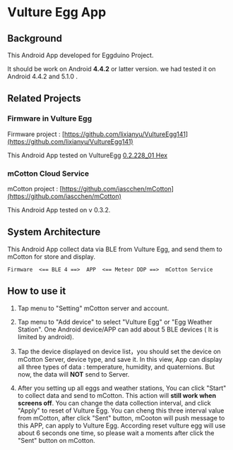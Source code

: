 # Vulture Egg App

## Background

This Android App developed for Eggduino Project. 

It should be work on Android **4.4.2** or latter version. we had tested it on Android 4.4.2 and 5.1.0 .

## Related Projects

### Firmware in Vulture Egg

Firmware project : [https://github.com/lixianyu/VultureEgg141](https://github.com/lixianyu/VultureEgg141)

This Android App tested on VultureEgg [0.2.228_01 Hex](https://github.com/lixianyu/VultureEgg141/blob/master/Release/VultureEgg_0.2.228_01.hex)

### mCotton Cloud Service

mCotton project : [https://github.com/iascchen/mCotton](https://github.com/iascchen/mCotton)

This Android App tested on v 0.3.2.

## System Architecture

This Android App collect data via BLE from Vulture Egg, and send them to mCotton for store and display.

    Firmware  <== BLE 4 ==>  APP  <== Meteor DDP ==>  mCotton Service
    
## How to use it

1. Tap menu to "Setting" mCotton server and account. 

2. Tap menu to "Add device" to select "Vulture Egg" or "Egg Weather Station". 
One Android device/APP can add about 5 BLE devices ( It is limited by android).

3. Tap the device displayed on device list，you should set the device on mCotton Server, device type, and save it. 
In this view, App can display all three types of data : temperature, humidity, and quaternions.
But now, the data will **NOT** send to Server.

4. After you setting up all eggs and weather stations, You can click "Start" to collect data and send to mCotton. 
This action will **still work when screens off**.
You can change the data collection interval, and click "Apply" to reset of Vulture Egg. 
You can cheng this three interval value from mCotton, after click "Sent" button, mCooton will push message to this APP, can apply to Vulture Egg.
According reset vulture egg will use about 6 seconds one time, so please wait a moments after click the "Sent" button on mCotton.
